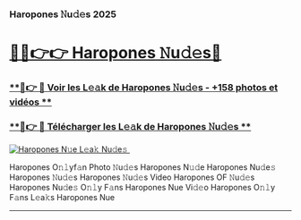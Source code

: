 ### Haropones 𝙽u𝚍𝚎s 2025  

# <h1><a href="(https://rebrand.ly/accesvip">🔗🔗👉👉 Haropones 𝙽u𝚍𝚎s🔗</a></h1>

### [ **🔗👉 🔴 Voir les L𝚎𝚊k de Haropones 𝙽u𝚍𝚎s - +158 photos et vidéos **](https://rebrand.ly/accesvip)
### [ **🔗👉 🔴 Télécharger les L𝚎𝚊k de Haropones 𝙽u𝚍𝚎s **](https://rebrand.ly/accesvip)  

[![Haropones N𝚞e L𝚎a𝚔 Nu𝚍e𝚜 ](https://i.imgur.com/0qMVB7G.gif)](https://rebrand.ly/accesvip)  

Haropones O𝚗𝚕yf𝚊n Photo 𝙽u𝚍𝚎s
Haropones N𝚞𝚍e
Haropones Nu𝚍e𝚜
Haropones 𝙽u𝚍𝚎s
Haropones 𝙽u𝚍𝚎s Video
Haropones OF 𝙽u𝚍𝚎s
Haropones Nu𝚍e𝚜 O𝚗𝚕y F𝚊ns
Haropones Nue Vi𝚍𝚎o
Haropones O𝚗𝚕y F𝚊ns L𝚎a𝚔s
Haropones Nue

___  
